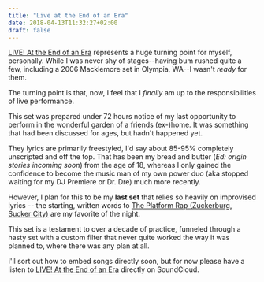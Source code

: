 ```yaml
---
title: "Live at the End of an Era"
date: 2018-04-13T11:32:27+02:00
draft: false
---
```


[LIVE! At the End of an Era](https://soundcloud.com/botnotbot/live-at-the-end-of-an-era) represents a huge turning point for myself, personally. While I was never shy of stages--having bum rushed quite a few, including a 2006 Macklemore set in Olympia, WA--I wasn't _ready_ for them.

The turning point is that, now, I feel that I _finally_ am up to the responsibilities of live performance.

This set was prepared under 72 hours notice of my last opportunity to perform in the wonderful garden of a friends (ex-)home. It was something that had been discussed for ages, but hadn't happened yet.

They lyrics are primarily freestyled, I'd say about 85-95% completely unscripted and off the top. That has been my bread and butter (_Ed: origin stories incoming soon_) from the age of 18, whereas I only gained the confidence to become the music man of my own power duo (aka stopped waiting for my DJ Premiere or Dr. Dre) much more recently.

However, I plan for this to be my **last set** that relies so heavily on improvised lyrics -- the starting, written words to [The Platform Rap (Zuckerburg, Sucker City)](https://soundcloud.com/botnotbot/live-at-the-end-of-an-era#t=27:20) are my favorite of the night.

This set is a testament to over a decade of practice, funneled through a hasty set with a custom filter that never quite worked the way it was planned to, where there was any plan at all.

I'll sort out how to embed songs directly soon, but for now please have a listen to [LIVE! At the End of an Era](https://soundcloud.com/botnotbot/live-at-the-end-of-an-era) directly on SoundCloud.
